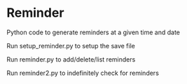 # Reminder
Python code to generate reminders at a given time and date

Run setup_reminder.py to setup the save file

Run reminder.py to add/delete/list reminders

Run reminder2.py to indefinitely check for reminders
